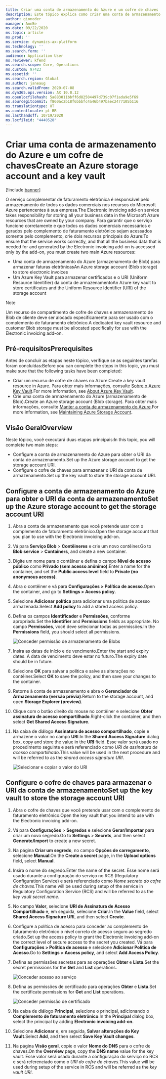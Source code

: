 ```yaml
---
title: Criar uma conta de armazenamento do Azure e um cofre de chaves
description: Este tópico explica como criar uma conta de armazenamento do Azure e um cofre de chaves.
author: gionoder
manager: AnnBe
ms.date: 09/22/2020
ms.topic: article
ms.prod: ''
ms.service: dynamics-ax-platform
ms.technology: ''
ms.search.form: ''
audience: Application User
ms.reviewer: kfend
ms.search.scope: Core, Operations
ms.custom: 97423
ms.assetid: ''
ms.search.region: Global
ms.author: janeaug
ms.search.validFrom: 2020-07-08
ms.dyn365.ops.version: AX 10.0.12
ms.openlocfilehash: 5a883011bbff6d82504497d739c07f1ada9e5f69
ms.sourcegitcommit: f860ac2b18f6bbbfc4a46b497baec2477105b116
ms.translationtype: HT
ms.contentlocale: pt-BR
ms.lasthandoff: 10/19/2020
ms.locfileid: "4440528"
---
```

# <a name="create-an-azure-storage-account-and-a-key-vault"></a><span data-ttu-id="1ac33-103">Criar uma conta de armazenamento do Azure e um cofre de chaves</span><span class="sxs-lookup"><span data-stu-id="1ac33-103">Create an Azure storage account and a key vault</span></span>

[!include [banner](../includes/banner.md)]



<span data-ttu-id="1ac33-104">O serviço complementar de faturamento eletrônica é responsável pelo armazenamento de todos os dados comerciais nos recursos do Microsoft Azure pertencentes à sua empresa.</span><span class="sxs-lookup"><span data-stu-id="1ac33-104">The Electronic invoicing add-on service takes responsibility for storing all your business data in the Microsoft Azure resources that are owned by your company.</span></span> <span data-ttu-id="1ac33-105">Para garantir que o serviço funcione corretamente e que todos os dados comerciais necessários e gerados pelo complemento de faturamento eletrônico sejam acessados somente pelo complemento, crie dois recursos principais do Azure:</span><span class="sxs-lookup"><span data-stu-id="1ac33-105">To ensure that the service works correctly, and that all the business data that is needed for and generated by the Electronic invoicing add-on is accessed only by the add-on, you must create two main Azure resources:</span></span>

- <span data-ttu-id="1ac33-106">Uma conta de armazenamento do Azure (armazenamento de Blob) para armazenar faturas eletrônicas</span><span class="sxs-lookup"><span data-stu-id="1ac33-106">An Azure storage account (Blob storage) to store electronic invoices</span></span>
- <span data-ttu-id="1ac33-107">Um Azure Key Vault para armazenar certificados e o URI (Uniform Resource Identifier) da conta de armazenamento</span><span class="sxs-lookup"><span data-stu-id="1ac33-107">An Azure key vault to store certificates and the Uniform Resource Identifier (URI) of the storage account</span></span>

> [!NOTE]
> <span data-ttu-id="1ac33-108">Um recurso de compartimento de cofre de chaves e armazenamento de Blob de cliente deve ser alocado especificamente para ser usado com o complemento de faturamento eletrônico.</span><span class="sxs-lookup"><span data-stu-id="1ac33-108">A dedicated key vault resource and customer Blob storage must be allocated specifically for use with the Electronic invoicing add-on.</span></span>

## <a name="prerequisites"></a><span data-ttu-id="1ac33-109">Pré-requisitos</span><span class="sxs-lookup"><span data-stu-id="1ac33-109">Prerequisites</span></span>

<span data-ttu-id="1ac33-110">Antes de concluir as etapas neste tópico, verifique se as seguintes tarefas foram concluídas:</span><span class="sxs-lookup"><span data-stu-id="1ac33-110">Before you can complete the steps in this topic, you must make sure that the following tasks have been completed:</span></span>

- <span data-ttu-id="1ac33-111">Criar um recurso de cofre de chaves no Azure.</span><span class="sxs-lookup"><span data-stu-id="1ac33-111">Create a key vault resource in Azure.</span></span> <span data-ttu-id="1ac33-112">Para obter mais informações, consulte [Sobre o Azure Key Vault](https://docs.microsoft.com/azure/key-vault/general/overview).</span><span class="sxs-lookup"><span data-stu-id="1ac33-112">For more information, see [About Azure Key Vault](https://docs.microsoft.com/azure/key-vault/general/overview).</span></span>
- <span data-ttu-id="1ac33-113">Crie uma conta de armazenamento do Azure (armazenamento de Blob).</span><span class="sxs-lookup"><span data-stu-id="1ac33-113">Create an Azure storage account (Blob storage).</span></span> <span data-ttu-id="1ac33-114">Para obter mais informações, consulte [Manter a conta de armazenamento do Azure](https://docs.microsoft.com/azure/storage/blobs/).</span><span class="sxs-lookup"><span data-stu-id="1ac33-114">For more information, see [Maintaining Azure Storage Account](https://docs.microsoft.com/azure/storage/blobs/).</span></span>

## <a name="overview"></a><span data-ttu-id="1ac33-115">Visão Geral</span><span class="sxs-lookup"><span data-stu-id="1ac33-115">Overview</span></span>

<span data-ttu-id="1ac33-116">Neste tópico, você executará duas etapas principais:</span><span class="sxs-lookup"><span data-stu-id="1ac33-116">In this topic, you will complete two main steps:</span></span>

- <span data-ttu-id="1ac33-117">Configure a conta de armazenamento do Azure para obter o URI da conta de armazenamento.</span><span class="sxs-lookup"><span data-stu-id="1ac33-117">Set up the Azure storage account to get the storage account URI.</span></span>
- <span data-ttu-id="1ac33-118">Configure o cofre de chaves para armazenar o URI da conta de armazenamento.</span><span class="sxs-lookup"><span data-stu-id="1ac33-118">Set up the key vault to store the storage account URI.</span></span>

## <a name="set-up-the-azure-storage-account-to-get-the-storage-account-uri"></a><span data-ttu-id="1ac33-119">Configure a conta de armazenamento do Azure para obter o URI da conta de armazenamento</span><span class="sxs-lookup"><span data-stu-id="1ac33-119">Set up the Azure storage account to get the storage account URI</span></span>

1. <span data-ttu-id="1ac33-120">Abra a conta de armazenamento que você pretende usar com o complemento de faturamento eletrônico.</span><span class="sxs-lookup"><span data-stu-id="1ac33-120">Open the storage account that you plan to use with the Electronic invoicing add-on.</span></span>
2. <span data-ttu-id="1ac33-121">Vá para **Serviço Blob** \> **Contêineres** e crie um novo contêiner.</span><span class="sxs-lookup"><span data-stu-id="1ac33-121">Go to **Blob service** \> **Containers**, and create a new container.</span></span>
3. <span data-ttu-id="1ac33-122">Digite um nome para o contêiner e defina o campo **Nível de acesso público** como **Privado (sem acesso anônimo)**.</span><span class="sxs-lookup"><span data-stu-id="1ac33-122">Enter a name for the container, and set the **Public access level** field to **Private (no anonymous access)**.</span></span>
4. <span data-ttu-id="1ac33-123">Abra o contêiner e vá para **Configurações \> Política de acesso**.</span><span class="sxs-lookup"><span data-stu-id="1ac33-123">Open the container, and go to **Settings \> Access policy**.</span></span>
5. <span data-ttu-id="1ac33-124">Selecione **Adicionar política** para adicionar uma política de acesso armazenada.</span><span class="sxs-lookup"><span data-stu-id="1ac33-124">Select **Add policy** to add a stored access policy.</span></span>
6. <span data-ttu-id="1ac33-125">Defina os campos **Identificador** e **Permissões**, conforme apropriado.</span><span class="sxs-lookup"><span data-stu-id="1ac33-125">Set the **Identifier** and **Permissions** fields as appropriate.</span></span> <span data-ttu-id="1ac33-126">No campo **Permissões**, você deve selecionar todas as permissões.</span><span class="sxs-lookup"><span data-stu-id="1ac33-126">In the **Permissions** field, you should select all permissions.</span></span>

    ![Conceder permissão de armazenamento de Blobs](media/e-Invoicing-services-create-azure-resources-grant-blob-permissions.png)

7. <span data-ttu-id="1ac33-128">Insira as datas de início e de vencimento.</span><span class="sxs-lookup"><span data-stu-id="1ac33-128">Enter the start and expiry dates.</span></span> <span data-ttu-id="1ac33-129">A data de vencimento deve estar no futuro.</span><span class="sxs-lookup"><span data-stu-id="1ac33-129">The expiry date should be in future.</span></span>
8. <span data-ttu-id="1ac33-130">Selecione **OK** para salvar a política e salve as alterações no contêiner.</span><span class="sxs-lookup"><span data-stu-id="1ac33-130">Select **OK** to save the policy, and then save your changes to the container.</span></span>
9. <span data-ttu-id="1ac33-131">Retorne à conta de armazenamento e abra o **Gerenciador de Armazenamento (versão prévia)**.</span><span class="sxs-lookup"><span data-stu-id="1ac33-131">Return to the storage account, and open **Storage Explorer (preview)**.</span></span>
10. <span data-ttu-id="1ac33-132">Clique com o botão direito do mouse no contêiner e selecione **Obter assinatura de acesso compartilhado**.</span><span class="sxs-lookup"><span data-stu-id="1ac33-132">Right-click the container, and then select **Get Shared Access Signature**.</span></span>
11. <span data-ttu-id="1ac33-133">Na caixa de diálogo **Assinatura de acesso compartilhado**, copie e armazene o valor no campo **URI**.</span><span class="sxs-lookup"><span data-stu-id="1ac33-133">In the **Shared Access Signature** dialog box, copy and store the value in the **URI** field.</span></span> <span data-ttu-id="1ac33-134">Esse valor será usado no procedimento seguinte e será referenciado como *URI de assinatura de acesso compartilhado*.</span><span class="sxs-lookup"><span data-stu-id="1ac33-134">This value will be used in the next procedure and will be referred to as the *shared access signature URI*.</span></span>

    ![Selecionar e copiar o valor do URI](media/e-Invoicing-services-create-azure-resources-select-and-copy-uri.png)

## <a name="set-up-the-key-vault-to-store-the-storage-account-uri"></a><span data-ttu-id="1ac33-136">Configure o cofre de chaves para armazenar o URI da conta de armazenamento</span><span class="sxs-lookup"><span data-stu-id="1ac33-136">Set up the key vault to store the storage account URI</span></span>

1. <span data-ttu-id="1ac33-137">Abra o cofre de chaves que você pretende usar com o complemento de faturamento eletrônico.</span><span class="sxs-lookup"><span data-stu-id="1ac33-137">Open the key vault that you intend to use with the Electronic invoicing add-on.</span></span>
2. <span data-ttu-id="1ac33-138">Vá para **Configurações** \> **Segredos** e selecione **Gerar/Importar** para criar um novo segredo.</span><span class="sxs-lookup"><span data-stu-id="1ac33-138">Go to **Settings** \> **Secrets**, and then select **Generate/Import** to create a new secret.</span></span>
3. <span data-ttu-id="1ac33-139">Na página **Criar um segredo**, no campo **Opções de carregamento**, selecione **Manual**.</span><span class="sxs-lookup"><span data-stu-id="1ac33-139">On the **Create a secret** page, in the **Upload options** field, select **Manual**.</span></span>
4. <span data-ttu-id="1ac33-140">Insira o nome do segredo.</span><span class="sxs-lookup"><span data-stu-id="1ac33-140">Enter the name of the secret.</span></span> <span data-ttu-id="1ac33-141">Esse nome será usado durante a configuração do serviço no RCS (Regulatory Configuration Service) e será referenciado como *Nome secreto do cofre de chaves*.</span><span class="sxs-lookup"><span data-stu-id="1ac33-141">This name will be used during setup of the service in Regulatory Configuration Service (RCS) and will be referred to as the *key vault secret name*.</span></span>
5. <span data-ttu-id="1ac33-142">No campo **Valor**, selecione **URI de Assinatura de Acesso Compartilhado** e, em seguida, selecione **Criar**.</span><span class="sxs-lookup"><span data-stu-id="1ac33-142">In the **Value** field, select **Shared Access Signature URI**, and then select **Create**.</span></span>
6. <span data-ttu-id="1ac33-143">Configure a política de acesso para conceder ao complemento de faturamento eletrônico o nível correto de acesso seguro ao segredo criado.</span><span class="sxs-lookup"><span data-stu-id="1ac33-143">Set up the access policy to grant the Electronic invoicing add-on the correct level of secure access to the secret you created.</span></span> <span data-ttu-id="1ac33-144">Vá para **Configurações \> Política de acesso** e selecione **Adicionar Política de Acesso**.</span><span class="sxs-lookup"><span data-stu-id="1ac33-144">Go to **Settings \> Access policy**, and select **Add Access Policy**.</span></span>
7. <span data-ttu-id="1ac33-145">Defina as permissões secretas para as operações **Obter** e **Lista**.</span><span class="sxs-lookup"><span data-stu-id="1ac33-145">Set the secret permissions for the **Get** and **List** operations.</span></span>

    ![Conceder acesso ao serviço](media/e-Invoicing-services-create-azure-resources-grant-service-access.png)

8. <span data-ttu-id="1ac33-147">Defina as permissões de certificado para operações **Obter** e **Lista**.</span><span class="sxs-lookup"><span data-stu-id="1ac33-147">Set the certificate permissions for **Get** and **List** operations.</span></span>

    ![Conceder permissão de certificado](media/e-Invoicing-services-create-azure-resources-grant-certificate-permission.png)

9. <span data-ttu-id="1ac33-149">Na caixa de diálogo **Principal**, selecione o principal, adicionando o **Complemento de faturamento eletrônico**.</span><span class="sxs-lookup"><span data-stu-id="1ac33-149">In the **Principal** dialog box, select the principal by adding **Electronic invoicing add-on**.</span></span>
10. <span data-ttu-id="1ac33-150">Selecione **Adicionar** e, em seguida, **Salvar alterações do Key Vault**.</span><span class="sxs-lookup"><span data-stu-id="1ac33-150">Select **Add**, and then select **Save Key Vault changes**.</span></span>
11. <span data-ttu-id="1ac33-151">Na página **Visão geral**, copie o valor **Nome do DNS** para o cofre de chaves.</span><span class="sxs-lookup"><span data-stu-id="1ac33-151">On the **Overview** page, copy the **DNS name** value for the key vault.</span></span> <span data-ttu-id="1ac33-152">Esse valor será usado durante a configuração do serviço no RCS e será referenciado como o *URI do cofre de chaves*.</span><span class="sxs-lookup"><span data-stu-id="1ac33-152">This value will be used during setup of the service in RCS and will be referred as the *key vault URI*.</span></span>
